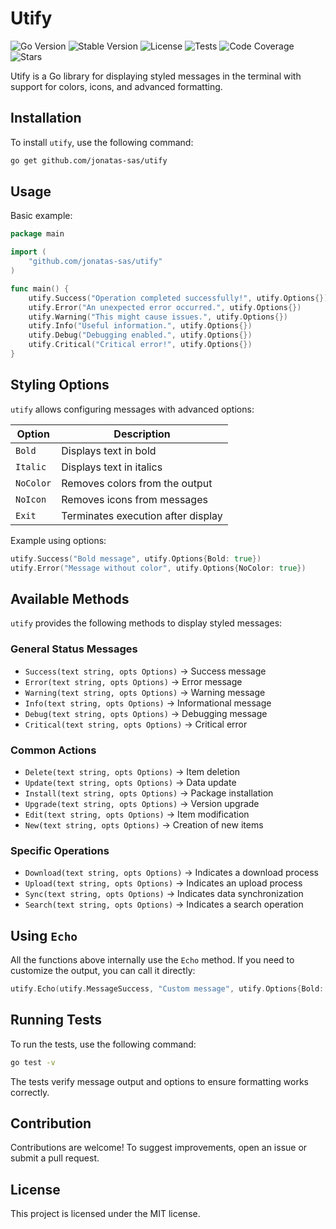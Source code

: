 # Utify

![Go Version](https://img.shields.io/github/go-mod/go-version/jonatas-sas/utify)
![Stable Version](https://img.shields.io/github/v/release/jonatas-sas/utify)
![License](https://img.shields.io/github/license/jonatas-sas/utify)
![Tests](https://github.com/jonatas-sas/utify/actions/workflows/test.yml/badge.svg)
![Code Coverage](https://img.shields.io/codecov/c/github/jonatas-sas/utify)
![Stars](https://img.shields.io/github/stars/jonatas-sas/utify?style=social)

Utify is a Go library for displaying styled messages in the terminal with support for colors, icons, and advanced formatting.

## Installation

To install `utify`, use the following command:

```sh
go get github.com/jonatas-sas/utify
```

## Usage

Basic example:

```go
package main

import (
	"github.com/jonatas-sas/utify"
)

func main() {
	utify.Success("Operation completed successfully!", utify.Options{})
	utify.Error("An unexpected error occurred.", utify.Options{})
	utify.Warning("This might cause issues.", utify.Options{})
	utify.Info("Useful information.", utify.Options{})
	utify.Debug("Debugging enabled.", utify.Options{})
	utify.Critical("Critical error!", utify.Options{})
}
```

## Styling Options

`utify` allows configuring messages with advanced options:

| Option    | Description                        |
| --------- | ---------------------------------- |
| `Bold`    | Displays text in bold              |
| `Italic`  | Displays text in italics           |
| `NoColor` | Removes colors from the output     |
| `NoIcon`  | Removes icons from messages        |
| `Exit`    | Terminates execution after display |

Example using options:

```go
utify.Success("Bold message", utify.Options{Bold: true})
utify.Error("Message without color", utify.Options{NoColor: true})
```

## Available Methods

`utify` provides the following methods to display styled messages:

### **General Status Messages**

- `Success(text string, opts Options)` → Success message
- `Error(text string, opts Options)` → Error message
- `Warning(text string, opts Options)` → Warning message
- `Info(text string, opts Options)` → Informational message
- `Debug(text string, opts Options)` → Debugging message
- `Critical(text string, opts Options)` → Critical error

### **Common Actions**

- `Delete(text string, opts Options)` → Item deletion
- `Update(text string, opts Options)` → Data update
- `Install(text string, opts Options)` → Package installation
- `Upgrade(text string, opts Options)` → Version upgrade
- `Edit(text string, opts Options)` → Item modification
- `New(text string, opts Options)` → Creation of new items

### **Specific Operations**

- `Download(text string, opts Options)` → Indicates a download process
- `Upload(text string, opts Options)` → Indicates an upload process
- `Sync(text string, opts Options)` → Indicates data synchronization
- `Search(text string, opts Options)` → Indicates a search operation

## Using `Echo`

All the functions above internally use the `Echo` method. If you need to customize the output, you can call it directly:

```go
utify.Echo(utify.MessageSuccess, "Custom message", utify.Options{Bold: true, NoIcon: true})
```

## Running Tests

To run the tests, use the following command:

```sh
go test -v
```

The tests verify message output and options to ensure formatting works correctly.

## Contribution

Contributions are welcome! To suggest improvements, open an issue or submit a pull request.

## License

This project is licensed under the MIT license.
